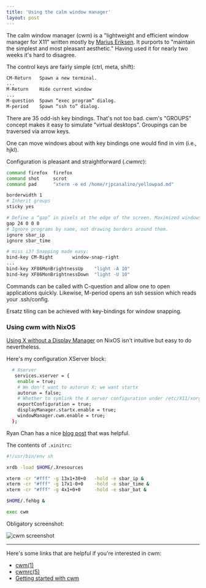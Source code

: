 ```yaml
---
title: 'Using the calm window manager'
layout: post
---
```


The calm window manager (cwm) is a "lightweight and efficient window manager for X11" written mostly by [Marius Eriksen](https://monkey.org/~marius/). It purports to "maintain the simplest and most pleasant aesthetic." Having used it for nearly two weeks it's hard to disagree. 

The control keys are fairly simple (ctrl, meta, shift):

```bash
CM-Return	Spawn a new terminal.
...
M-Return	Hide current window
...
M-question	Spawn “exec program” dialog.
M-period	Spawn “ssh to” dialog.
```

There are 35 odd-ish key bindings. That's not too bad. cwm's "GROUPS" concept makes it easy to simulate "virtual desktops". Groupings can be traversed via arrow keys. 

One can move windows about with key bindings one would find in vim (i.e., hjkl).

Configuration is pleasant and straightforward (*.cwmrc*):

```bash
command firefox  firefox
command shot	 scrot
command pad 	 "xterm -e ed /home/rjpcasalino/yellowpad.md"

borderwidth 1
# Inherit groups 
sticky yes

# Define a “gap” in pixels at the edge of the screen. Maximized windows will not overlap gap area.
gap 24 0 0 0
# Ignore programs by name, not drawing borders around them.
ignore sbar_ip
ignore sbar_time

# miss i3? Snapping made easy:
bind-key CM-Right		window-snap-right
...
bind-key XF86MonBrightnessUp	"light -A 10"
bind-key XF86MonBrightnessDown	"light -U 10"
```
Commands can be called with C-question and allow one to open applications quickly. Likewise, M-period opens an ssh session which reads your .ssh/config. 

Ersatz tiling can be achieved with key-bindings for window snapping. 

### Using cwm with NixOS

[Using X without a Display Manager](https://nixos.wiki/wiki/Using_X_without_a_Display_Manager) on NixOS isn't intuitive but easy to do nevertheless.

Here's my configuration XServer block:

```bash
  # Xserver 
   services.xserver = {
    enable = true;
    # We don't want to autorun X; we want startx 
    autorun = false;
    # Whether to symlink the X server configuration under /etc/X11/xorg.conf. 
    exportConfiguration = true;
    displayManager.startx.enable = true;
    windowManager.cwm.enable = true;
  };
```

Ryan Chan has a nice [blog post](https://rycwo.xyz/2019/02/07/nixos-series-configuring-xinit) that was helpful.

The contents of `.xinitrc`:

```bash
#!/usr/bin/env sh

xrdb -load $HOME/.Xresources

xterm -cr "#fff" -g 13x1+30+0   -hold -e sbar_ip &
xterm -cr "#fff" -g 17x1-0+0    -hold -e sbar_time &
xterm -cr "#fff" -g 4x1+0+0     -hold -e sbar_bat &

$HOME/.fehbg &

exec cwm 
```

Obligatory screenshot:

![cwm screenshot](https://wiki.boringtranquility.io/assets/imgs/cwm_grab.png)

<hr>

Here's some links that are helpful if you're interested in cwm:

* [cwm(1)](https://man.openbsd.org/cwm.1)
* [cwmrc(5)](https://man.openbsd.org/cwmrc.5)
* [Getting started with cwm](https://undeadly.org/cgi?action=article&sid=20090502141551)

